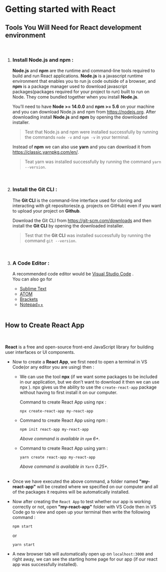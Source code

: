 # **Getting started with React**

## **Tools You Will Need for React development environment**
<br>

1. ### **Install Node.js and npm :**

    **Node.js** and **npm** are the runtime and command-line tools required to build and run React applications.
    **Node.js** is a javascript runtime environment that enables you to run js code outside of a browser, and **npm** is a package manager used to download javascript packages(packages required for your project to run) built to run on Node. They come bundled together when you install **Node.js**.  

    You’ll need to have **Node >= 14.0.0** and **npm >= 5.6** on your machine and you can download Node.js and npm from https://nodejs.org.
    After downloading install **Node.js** and **npm** by opening the downloaded installer.  

    > Test that Node.js and npm were installed successfully by running the commands `node -v` and `npm -v` in your terminal.  

    Instead of **npm** we can also use **yarn** and you can download it from https://classic.yarnpkg.com/en/.  
    > Teat yarn was installed successfully by running the command `yarn --version`.
    <br>

2. ### **Install the Git CLI :**
    The **Git CLI** is the command-line interface used for cloning and interacting with git repositories(e.g. projects on GitHub) even if you want to upload your project on **Github**.  

    Download the Git CLI from https://git-scm.com/downloads and then install the **Git CLI** by opening the downloaded installer.  

    > Test that the **Git CLI** was installed successfully by running the command `git --version`.  
    <br>

3. ### **A Code Editor :**
    A recommended code editor would be [Visual Studio Code](https://code.visualstudio.com/) .  
    You can also go for  
    - [Sublime Text](https://www.sublimetext.com/)
    - [ATOM](https://atom.io/)
    - [Brackets](https://brackets.io/)
    - [Notepad++](https://notepad-plus-plus.org/)
    <br>

## **How to Create React App**
<br>

**React** is a free and open-source front-end JavaScript library for building user interfaces or UI components.  
- Now to create a **React App**, we first need to open a terminal in VS Code(or any editor you are using) then :
    - We can use the tool **npx** (if we want some packages to be included in our application, but we don’t want to download it then we can use npx ). npx gives us the ability to use the `create-react-app` package without having to first install it on our computer.
 
      Command to create React App using npx :  
      ```
      npx create-react-app my-react-app
      ```  
    - Command to create React App using npm :
      ```
      npm init react-app my-react-app
      ``` 
      *Above command is available in `npm` 6+.*  

    - Command to create React App using yarn :
      ```
      yarn create react-app my-react-app
      ```
      *Above command is available in `Yarn` 0.25+.*  
      <br>
- Once we have executed the above command, a folder named **"my-react-app"** will be created where we specified on our computer and all of the packages it requires will be automatically installed.  

- Now after creating the `React App` to test whether our app is working correctly or not, open **"my-react-app"** folder with VS Code then in VS Code go to view and open up your terminal then write the following command :  
    ```
    npm start
    ```  
    or  
    ```
    yarn start
    ```
 - A new browser tab will automatically open up on `localhost:3000` and right away, we can see the starting home page for our app (if our react app was successfully installed).
